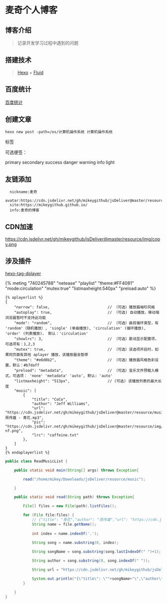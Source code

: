 # 麦奇个人博客


## 博客介绍

>记录开发学习过程中遇到的问题

## 搭建技术

>[Hexo](https://hexo.io/) + [Fluid](https://fluid-dev.github.io/)


## 百度统计

[百度统计](https://tongji.baidu.com/web/10000300596/overview/index?siteId=16089451)

## 创建文章
```jshelllanguage
hexo new post -path=/os/计算机操作系统 计算机操作系统
```

<p class="note note-primary">标签</p>

可选便签：

primary
secondary
success
danger
warning
info
light

## 友链添加

```
  nickname:麦奇  
  avatar:https://cdn.jsdelivr.net/gh/mikeygithub/jsDeliver@master/resource/img/avatar.png    
  site:https://mikeygithub.github.io/      
  info:麦奇的博客    
```

## CDN加速

https://cdn.jsdelivr.net/gh/mikeygithub/jsDeliver@master/resource/img/copy.png

## 涉及插件

[hexo-tag-dplayer](https://github.com/MoePlayer/hexo-tag-dplayer)


{% meting "740245788" "netease" "playlist" "theme:#FF4081" "mode:circulation" "mutex:true" "listmaxheight:540px" "preload:auto" %}

```text
{% aplayerlist %}
{
    "narrow": false,                          // （可选）播放器袖珍风格
    "autoplay": true,                         // （可选) 自动播放，移动端浏览器暂时不支持此功能
    "mode": "random",                         // （可选）曲目循环类型，有 'random'（随机播放）, 'single' (单曲播放), 'circulation' (循环播放), 'order' (列表播放)， 默认：'circulation' 
    "showlrc": 3,                             // （可选）歌词显示配置项，可选项有：1,2,3
    "mutex": true,                            // （可选）该选项开启时，如果同页面有其他 aplayer 播放，该播放器会暂停
    "theme": "#e6d0b2",	                      // （可选）播放器风格色彩设置，默认：#b7daff
    "preload": "metadata",                    // （可选）音乐文件预载入模式，可选项： 'none' 'metadata' 'auto', 默认: 'auto'
    "listmaxheight": "513px",                 // (可选) 该播放列表的最大长度
    "music": [
        {
            "title": "CoCo",
            "author": "Jeff Williams",
            "url": "https://cdn.jsdelivr.net/gh/mikeygithub/jsDeliver@master/resource/music/周传雄 - 青花.mp3",
            "pic": "https://cdn.jsdelivr.net/gh/mikeygithub/jsDeliver@master/resource/img/copy/2st-nf.png",
            "lrc": "caffeine.txt"
        },
    ]
}
{% endaplayerlist %}
```

```java
public class ReadMusicList {

    public static void main(String[] args) throws Exception{

        read("/home/mikey/Downloads/jsDeliver/resource/music");

    }

    public static void read(String path) throws Exception{

        File[] files = new File(path).listFiles();

        for (File file:files) {
            // {"title": "青花","author": "周传雄","url": "https://cdn.jsdelivr.net/gh/mikeygithub/jsDeliver@master/resource/music/周传雄 - 青花.mp3"}
            String name = file.getName();
            
            int index = name.indexOf('.');
            
            String song = name.substring(0, index);

            String songName = song.substring(song.lastIndexOf(" ")+1);

            String author = song.substring(0, song.indexOf(" "));

            String url = "https://cdn.jsdelivr.net/gh/mikeygithub/jsDeliver@master/resource/music/";

            System.out.println("{\"title\": \""+songName+"\",\"author\":\""+author+"\",\"url\":\""+url+name+"\",\"pic\": \"https://cdn.jsdelivr.net/gh/mikeygithub/jsDeliver@master/resource/img/music.png\"},");
        }

    }
}
```